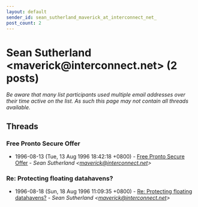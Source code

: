 ```yaml
---
layout: default
sender_id: sean_sutherland_maverick_at_interconnect_net_
post_count: 2
---
```


# Sean Sutherland <maverick<span>@</span>interconnect.net> (2 posts)

_Be aware that many list participants used multiple email addresses over their time active on the list. As such this page may not contain all threads available._

## Threads

### Free Pronto Secure Offer
+ 1996-08-13 (Tue, 13 Aug 1996 18:42:18 +0800) - [Free Pronto Secure Offer](/archive/1996/08/b63b82aaf05fb44b2f1ead21a1c8fa71ee481b2d21b59129e388779a66e0d737) - _Sean Sutherland \<maverick@interconnect.net\>_

### Re: Protecting floating datahavens?
+ 1996-08-18 (Sun, 18 Aug 1996 11:09:35 +0800) - [Re: Protecting floating datahavens?](/archive/1996/08/33d2a2f4438cf0d83e946d4a15d6e266d73f9c9930db34dcd6ef0d546e87a0bc) - _Sean Sutherland \<maverick@interconnect.net\>_

